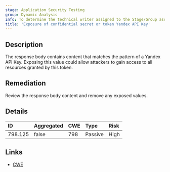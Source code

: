 ```yaml
---
stage: Application Security Testing
group: Dynamic Analysis
info: To determine the technical writer assigned to the Stage/Group associated with this page, see https://handbook.gitlab.com/handbook/product/ux/technical-writing/#assignments
title: 'Exposure of confidential secret or token Yandex API Key'
---
```


## Description

The response body contains content that matches the pattern of a Yandex API Key.
Exposing this value could allow attackers to gain access to all resources granted by this token.

## Remediation

Review the response body content and remove any exposed values.

## Details

| ID | Aggregated | CWE | Type | Risk |
|:---|:-----------|:----|:-----|:-----|
| 798.125 | false | 798 | Passive | High |

## Links

- [CWE](https://cwe.mitre.org/data/definitions/798.html)
